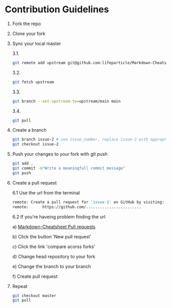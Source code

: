 # Contribution Guidelines

1. Fork the repo
2. Clone your fork
3. Sync your local master

    3.1.

    ```bash
    git remote add upstream git@github.com:lifeparticle/Markdown-Cheatsheet.git
    ```

    3.2.

    ```bash
    git fetch upstream
    ```

    3.3.

    ```bash
    git branch --set-upstream-to=upstream/main main
    ```

    3.4.

    ```bash
    git pull
    ```

4. Create a branch

    ```bash
    git branch issue-2 # use issue_number, replace issue-2 with appropriate branch name
    git checkout issue-2
    ```

5. Push your changes to your fork with git push

    ```bash
    git add .
    git commit -m"Write a meaningfull commit message"
    git push
    ```

6. Create a pull request

    6.1 Use the url from the terminal

    ```bash
    remote: Create a pull request for 'issue-2' on GitHub by visiting:
    remote:      https://github.com/........................
    ```

   6.2 If you're haveing problem finding the url

      a) [Markdown-Cheatsheet Pull requests](https://github.com/lifeparticle/Markdown-Cheatsheet/pulls)

      b) Click the button 'New pull request'

      c) Click the link 'compare acorss forks'

      d) Change head repository to your fork

      e) Change the branch to your branch

      f) Create pull request

7. Repeat

   ```bash
   git checkout master
   git pull
   ```
